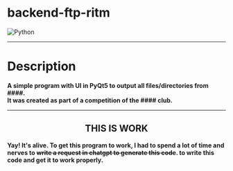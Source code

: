 # backend-ftp-ritm

![Python](https://img.shields.io/badge/Python-3.8-green?style=flat-square&logo=appveyor)

***

# Description

**A simple program with UI in PyQt5 to output all files/directories from ####. \
It was created as part of a competition of the #### club.**

***

<html><center><h2>THIS IS WORK</h2></center></html>

**Yay! It's alive.
To get this program to work, I had to spend a lot of time and nerves to ~~write a request in chatgpt to generate this code~~.
to write this code and get it to work properly.**